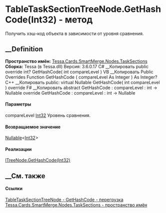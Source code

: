 # TableTaskSectionTreeNode.GetHashCode(Int32) - метод
Получить хэш-код объекта в зависимости от уровня сравнения.
## __Definition
 **Пространство имён:**
[Tessa.Cards.SmartMerge.Nodes.TaskSections](N_Tessa_Cards_SmartMerge_Nodes_TaskSections.htm)  
 **Сборка:** Tessa (в Tessa.dll) Версия: 3.6.0.17
C# __Копировать
     public override int? GetHashCode(
    	int compareLevel
    )
VB __Копировать
     Public Overrides Function GetHashCode ( 
    	compareLevel As Integer
    ) As Integer?
C++ __Копировать
     public:
    virtual Nullable<int> GetHashCode(
    	int compareLevel
    ) override
F# __Копировать
     abstract GetHashCode : 
            compareLevel : int -> Nullable<int> 
    override GetHashCode : 
            compareLevel : int -> Nullable<int> 
#### Параметры
compareLevel [Int32](https://learn.microsoft.com/dotnet/api/system.int32)
    Уровень сравнения.
#### Возвращаемое значение
[Nullable](https://learn.microsoft.com/dotnet/api/system.nullable-1)<[Int32](https://learn.microsoft.com/dotnet/api/system.int32)>  
#### Реализации
[ITreeNode<TMergeObject>.GetHashCode(Int32)](M_Tessa_SmartMerge_ITreeNode_1_GetHashCode.htm)  
##  __См. также
#### Ссылки
[TableTaskSectionTreeNode -
](T_Tessa_Cards_SmartMerge_Nodes_TaskSections_TableTaskSectionTreeNode.htm)
[GetHashCode -
перегрузка](Overload_Tessa_Cards_SmartMerge_Nodes_TaskSections_TableTaskSectionTreeNode_GetHashCode.htm)
[Tessa.Cards.SmartMerge.Nodes.TaskSections - пространство
имён](N_Tessa_Cards_SmartMerge_Nodes_TaskSections.htm)
